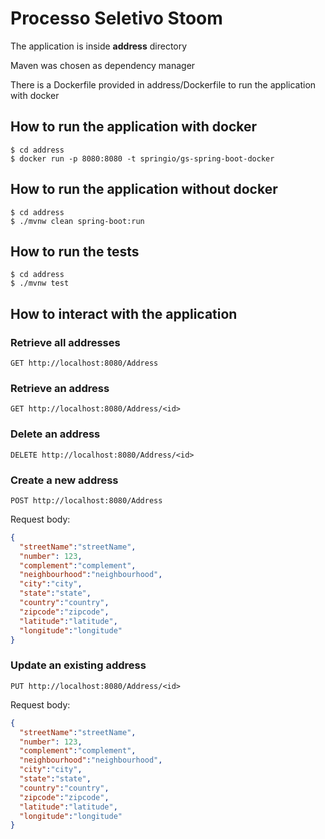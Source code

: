 # Processo Seletivo Stoom

The application is inside **address** directory

Maven was chosen as dependency manager

There is a Dockerfile provided in address/Dockerfile to run the application with docker

## How to run the application with docker
```
$ cd address
$ docker run -p 8080:8080 -t springio/gs-spring-boot-docker
```

## How to run the application without docker
```
$ cd address
$ ./mvnw clean spring-boot:run
```

## How to run the tests
```
$ cd address
$ ./mvnw test
```

## How to interact with the application
### Retrieve all addresses
```
GET http://localhost:8080/Address
```

### Retrieve an address
```
GET http://localhost:8080/Address/<id>
```

### Delete an address
```
DELETE http://localhost:8080/Address/<id>
```

### Create a new address
```
POST http://localhost:8080/Address
```

Request body:
```JSON
{
  "streetName":"streetName",
  "number": 123,
  "complement":"complement",
  "neighbourhood":"neighbourhood",
  "city":"city",
  "state":"state",
  "country":"country",
  "zipcode":"zipcode",
  "latitude":"latitude",
  "longitude":"longitude"
}
```

### Update an existing address
```
PUT http://localhost:8080/Address/<id>
```

Request body:
```JSON
{
  "streetName":"streetName",
  "number": 123,
  "complement":"complement",
  "neighbourhood":"neighbourhood",
  "city":"city",
  "state":"state",
  "country":"country",
  "zipcode":"zipcode",
  "latitude":"latitude",
  "longitude":"longitude"
}
```
